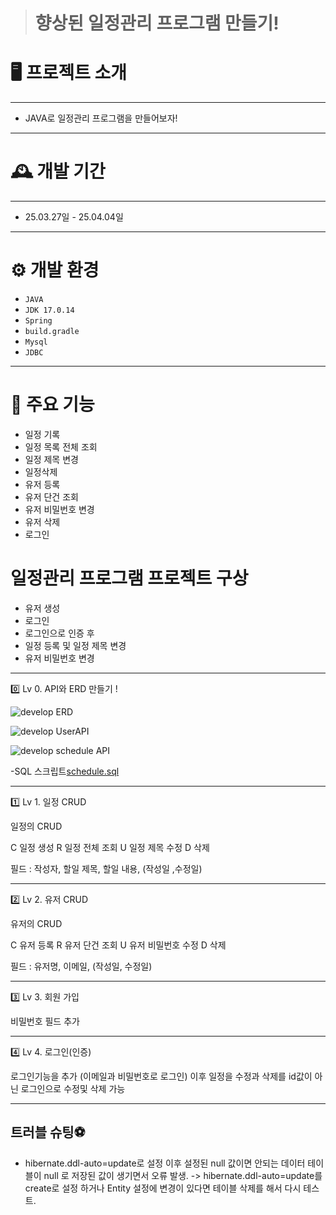 > # 향상된 일정관리 프로그램 만들기!

<h1>🖥️ 프로젝트 소개</h1>

---

- JAVA로 일정관리 프로그램을 만들어보자!<br>

---

<h1>🕰️ 개발 기간</h1>

---
- 25.03.27일 - 25.04.04일

---
<h1>⚙️ 개발 환경</h1>

- `JAVA`
- `JDK 17.0.14`
- `Spring`
- `build.gradle`
- `Mysql`
- `JDBC`
  
---

<h1>📌 주요 기능</h1>

- 일정 기록
- 일정 목록 전체 조회
- 일정 제목 변경
- 일정삭제
- 유저 등록
- 유저 단건 조회
- 유저 비밀번호 변경
- 유저 삭제
- 로그인
  
<h1>일정관리 프로그램 프로젝트 구상</h1>

- 유저 생성
- 로그인
- 로그인으로 인증 후
- 일정 등록 및 일정 제목 변경
- 유저 비밀번호 변경

---

0️⃣ Lv 0. API와 ERD 만들기 !

![develop ERD](https://github.com/user-attachments/assets/d5531cc4-6b53-45c0-9944-016365b31905)

![develop UserAPI](https://github.com/user-attachments/assets/49e46c30-d320-493e-a02f-91f5feeb4d89)

![develop schedule API](https://github.com/user-attachments/assets/18eafd2b-8bab-4c5a-a819-7113a8cdfb29)

-SQL 스크립트[schedule.sql](schedule.sql)

---

1️⃣ Lv 1. 일정 CRUD

일정의 CRUD

C 일정 생성 
R 일정 전체 조회
U 일정 제목 수정
D 삭제

필드 : 작성자, 할일 제목, 할일 내용, (작성일 ,수정일)

---

2️⃣ Lv 2. 유저 CRUD

유저의 CRUD

C 유저 등록
R 유저 단건 조회
U 유저 비밀번호 수정
D 삭제

필드 : 유저명, 이메일, (작성일, 수정일)

---

3️⃣ Lv 3. 회원 가입

비밀번호 필드 추가

---

4️⃣ Lv 4. 로그인(인증)

로그인기능을 추가 (이메일과 비밀번호로 로그인)
이후
일정을 수정과 삭제를 id값이 아닌 로그인으로 수정및 삭제 가능

---

<h2>트러블 슈팅⚽</h2>

- hibernate.ddl-auto=update로 설정 이후 설정된 null 값이면 안되는 데이터 테이블이 null 로 저장된 값이 생기면서 오류 발생.
 -> hibernate.ddl-auto=update를 create로 설정 하거나 Entity 설정에 변경이 있다면 테이블 삭제를 해서 다시 테스트.


  
